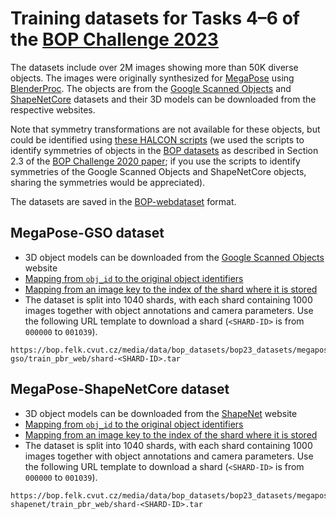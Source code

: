 # Training datasets for Tasks 4–6 of the [BOP Challenge 2023](https://bop.felk.cvut.cz/challenges/bop-challenge-2023/)

The datasets include over 2M images showing more than 50K diverse objects. The images were originally synthesized for [MegaPose](https://megapose6d.github.io/) using [BlenderProc](https://github.com/DLR-RM/BlenderProc/blob/main/README_BlenderProc4BOP.md). The objects are from the [Google Scanned Objects](https://research.google/resources/datasets/scanned-objects-google-research/) and [ShapeNetCore](https://shapenet.org/) datasets and their 3D models can be downloaded from the respective websites.

Note that symmetry transformations are not available for these objects, but could be identified using [these HALCON scripts](https://github.com/thodan/bop_toolkit/issues/50#issuecomment-903632625) (we used the scripts to identify symmetries of objects in the [BOP datasets](https://bop.felk.cvut.cz/datasets) as described in Section 2.3 of the [BOP Challenge 2020 paper](https://arxiv.org/pdf/2009.07378.pdf); if you use the scripts to identify symmetries of the Google Scanned Objects and ShapeNetCore objects, sharing the symmetries would be appreciated).

The datasets are saved in the [BOP-webdataset](https://github.com/thodan/bop_toolkit/tree/master/bop_toolkit_lib/dataset/bop_webdataset.py) format.


## MegaPose-GSO dataset

- 3D object models can be downloaded from the [Google Scanned Objects](https://research.google/resources/datasets/scanned-objects-google-research/) website
- [Mapping from `obj_id` to the original object identifiers](https://bop.felk.cvut.cz/media/data/bop_datasets/bop23_datasets/megapose-gso/gso_models.json)
- [Mapping from an image key to the index of the shard where it is stored](https://bop.felk.cvut.cz/media/data/bop_datasets/bop23_datasets/megapose-gso/train_pbr_web/key_to_shard.json)
- The dataset is split into 1040 shards, with each shard containing 1000 images together with object annotations and camera parameters. Use the following URL template to download a shard (`<SHARD-ID>` is from `000000` to `001039`).
```
https://bop.felk.cvut.cz/media/data/bop_datasets/bop23_datasets/megapose-gso/train_pbr_web/shard-<SHARD-ID>.tar
```


## MegaPose-ShapeNetCore dataset

- 3D object models can be downloaded from the [ShapeNet](https://shapenet.org/) website
- [Mapping from `obj_id` to the original object identifiers](https://bop.felk.cvut.cz/media/data/bop_datasets/bop23_datasets/megapose-shapenet/shapenet_models.json)
- [Mapping from an image key to the index of the shard where it is stored](https://bop.felk.cvut.cz/media/data/bop_datasets/bop23_datasets/megapose-shapenet/train_pbr_web/key_to_shard.json)
- The dataset is split into 1040 shards, with each shard containing 1000 images together with object annotations and camera parameters. Use the following URL template to download a shard (`<SHARD-ID>` is from `000000` to `001039`).
```
https://bop.felk.cvut.cz/media/data/bop_datasets/bop23_datasets/megapose-shapenet/train_pbr_web/shard-<SHARD-ID>.tar
```
